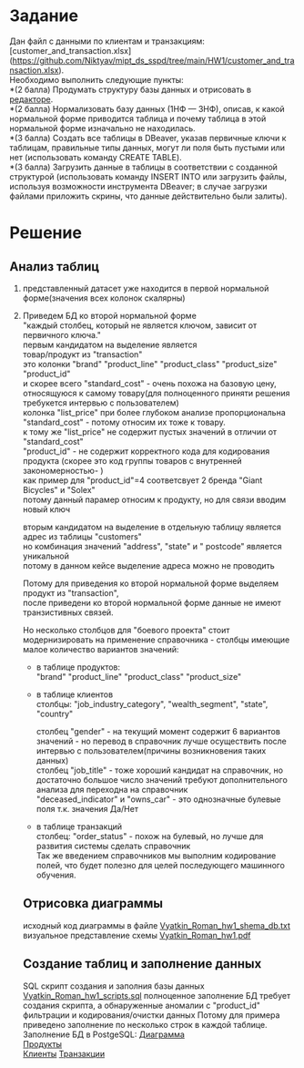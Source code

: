 # Задание
Дан файл с данными по клиентам и транзакциям: [customer_and_transaction.xlsx] (https://github.com/Niktyav/mipt_ds_sspd/tree/main/HW1/customer_and_transaction.xlsx).  
Необходимо выполнить следующие пункты:  
*(2 балла) Продумать структуру базы данных и отрисовать в [редакторе](https://dbdiagram.io/home?utm_source=holistics&utm_medium=top_5_tools_blog).  
*(2 балла) Нормализовать базу данных (1НФ — 3НФ), описав, к какой нормальной форме приводится таблица и почему таблица в этой нормальной форме изначально не находилась.  
*(3 балла) Создать все таблицы в DBeaver, указав первичные ключи к таблицам, правильные типы данных, могут ли поля быть пустыми или нет (использовать команду CREATE TABLE).  
*(3 балла) Загрузить данные в таблицы в соответствии с созданной структурой (использовать команду INSERT INTO или загрузить файлы, используя возможности инструмента DBeaver; в случае загрузки файлами приложить скрины, что данные действительно были   залиты).

# Решение

## Анализ таблиц
1. представленный датасет уже находится в первой нормальной форме(значения всех колонок скалярны) 
2. Приведем БД ко второй нормальной форме  
    "каждый столбец, который не является ключом, зависит от первичного ключа."  
    первым кандидатом на выделение является  
       товар/продукт из "transaction"  
        это колонки "brand"	"product_line"	"product_class"	"product_size" "product_id"  
        и скорее всего "standard_cost" - очень похожа на базовую цену, относящуюся к самому товару(для полноценного приняти решения требукется интервью с пользователем)  
        колонка "list_price" при более глубоком анализе пропорциональна "standard_cost" - потому относим их тоже  к товару.  
        к тому же "list_price" не содержит пустых значений в отличии от "standard_cost"  
        "product_id"  - не содержит корректного кода для кодирования продукта (скорее это код группы товаров с внутренней закономерностью- )   
                        как пример для "product_id"=4 соответсвует 2 бренда "Giant Bicycles" и "Solex"   
        потому данный парамер относим к продукту, но для связи вводим новый ключ  

    вторым кандидатом на выделение в отдельную таблицу является адрес из таблицы "customers"  
       но комбинация значений  "address", "state" и " postcode" является уникальной  
       потому в данном кейсе выделение адреса можно не проводить  
     

    Потому для приведения ко второй нормальной форме выделяем продукт из "transaction",  
    после приведени ко второй нормальной форме данные не имеют транзистивных связей.
    
    Но несколько столбцов для "боевого проекта" стоит модернизировать на применение справочника - столбцы имеющие малое количество вариантов значений:
    - в таблице продуктов:   
       "brand"	"product_line"	"product_class"	"product_size"   
    - в таблице клиентов  
       столбцы: "job_industry_category",	"wealth_segment", "state", "country"  

       столбец "gender" - на текущий момент содержит 6 вариантов значений - но перевод в справочник лучше осуществить после интервью с пользователем(причины возникновения таких данных)   
       столбец "job_title" - тоже хороший кандидат на справочник, но достаточно большое число значений требуют дополнительного анализа для переходна на справочник   
       "deceased_indicator"	и "owns_car" - это однозначные булевые поля т.к. значения Да/Нет  
    - в таблице транзакций   
        столбец: "order_status" -  похож на булевый, но лучше  для развития системы сделать справочник  
    Так же введением справочников мы выполним кодирование полей, что будет полезно для целей последующего машинного обучения.


    ## Отрисовка диаграммы
    исходный код  диаграммы в файле [Vyatkin_Roman_hw1_shema_db.txt](https://github.com/Niktyav/mipt_ds_sspd/tree/main/HW1/Vyatkin_Roman_hw1_shema_db.txt)  
    визуальное представление  схемы [Vyatkin_Roman_hw1.pdf](https://github.com/Niktyav/mipt_ds_sspd/tree/main/HW1/Vyatkin_Roman_hw1.pdf)

    ## Создание таблиц и заполнение данных

    SQL скрипт создания и заполния базы данных [Vyatkin_Roman_hw1_scripts.sql](https://github.com/Niktyav/mipt_ds_sspd/tree/main/HW1/Vyatkin_Roman_hw1_scripts.sql)
    полноценное заполнение БД требует создания скрипта,  а обнаруженные аномалии с "product_id" фильтрации и кодирования/очистки данных
    Потому для примера приведено заполнение по несколько строк в каждой таблице. 
    Заполнение БД в PostgeSQL:
    [Диаграмма](https://github.com/Niktyav/mipt_ds_sspd/tree/main/HW1/diagramm.JPG)  
    [Продукты](https://github.com/Niktyav/mipt_ds_sspd/tree/main/HW1/products.JPG)  
    [Клиенты](https://github.com/Niktyav/mipt_ds_sspd/tree/main/HW1/customers.JPG)
    [Транзакции](https://github.com/Niktyav/mipt_ds_sspd/tree/main/HW1/transactions.JPG)




       



    




